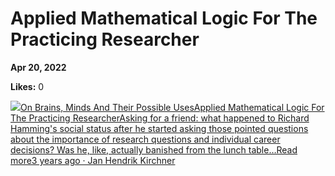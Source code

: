 # Applied Mathematical Logic For The Practicing Researcher

**Apr 20, 2022**

**Likes:** 0

[![](https://substackcdn.com/image/fetch/w_56,c_limit,f_auto,q_auto:good,fl_progressive:steep/https%3A%2F%2Fbucketeer-e05bbc84-baa3-437e-9518-adb32be77984.s3.amazonaws.com%2Fpublic%2Fimages%2F3c853a3b-98b1-478d-b392-7c3bd57af339_1280x1280.png)On Brains, Minds And Their Possible UsesApplied Mathematical Logic For The Practicing ResearcherAsking for a friend: what happened to Richard Hamming's social status after he started asking those pointed questions about the importance of research questions and individual career decisions? Was he, like, actually banished from the lunch table…Read more3 years ago · Jan Hendrik Kirchner](https://universalprior.substack.com/p/applied-mathematical-logic-for-the?utm_source=substack&utm_campaign=post_embed&utm_medium=web)
